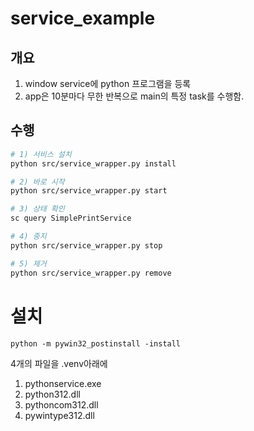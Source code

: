 # service_example

## 개요
1. window service에 python 프로그램을 등록
2. app은 10분마다 무한 반복으로 main의 특정 task를 수행함.

## 수행
```bash
# 1) 서비스 설치
python src/service_wrapper.py install

# 2) 바로 시작
python src/service_wrapper.py start

# 3) 상태 확인
sc query SimplePrintService

# 4) 중지
python src/service_wrapper.py stop

# 5) 제거
python src/service_wrapper.py remove
```

# 설치
```
python -m pywin32_postinstall -install
```
4개의 파일을 .venv아래에
1. pythonservice.exe
2. python312.dll
3. pythoncom312.dll
4. pywintype312.dll
